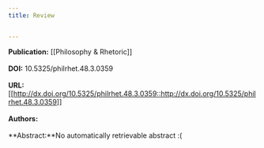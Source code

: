 ```yaml
---
title: Review


---
```


**Publication:** [[Philosophy & Rhetoric]]<br><br>**DOI:** 10.5325/philrhet.48.3.0359                                       
<br>**URL:**[[http://dx.doi.org/10.5325/philrhet.48.3.0359::http://dx.doi.org/10.5325/philrhet.48.3.0359]]<br><br>**Authors:** <br><br>**Abstract:**No automatically retrievable abstract :(

